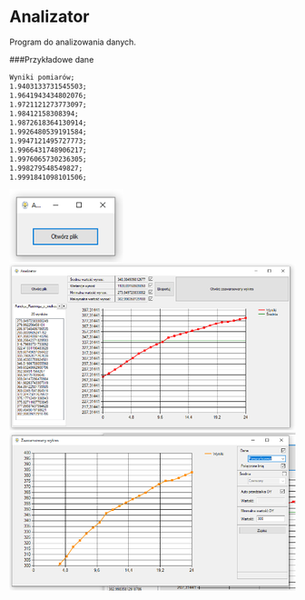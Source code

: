 # Analizator
Program do analizowania danych.

###Przykładowe dane
```
Wyniki pomiarów;
1.9403133731545503;
1.9641943434802076;
1.9721121273773097;
1.98412158308394;
1.9872618364130914;
1.9926480539191584;
1.9947121495727773;
1.9966431748906217;
1.9976065730236305;
1.998279548549827;
1.9991841098101506;
```

<img src="https://github.com/MPenk/Analizator/blob/master/img/otwarcie.png" width="200">
<img src="https://github.com/MPenk/Analizator/blob/master/img/otwarty.png" width="600">
<img src="https://github.com/MPenk/Analizator/blob/master/img/zaawansowany.png" width="600">
